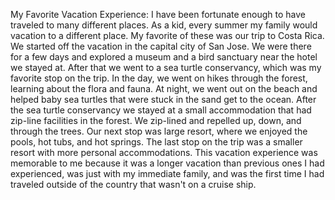 My Favorite Vacation Experience:
  I have been fortunate enough to have traveled to many different places. As a kid, every summer my family would vacation to a different place. My favorite of these was our trip to Costa Rica. We started off the vacation in the capital city of San Jose. We were there for a few days and explored a museum and a bird sanctuary near the hotel we stayed at. After that we went to a sea turtle conservancy, which was my favorite stop on the trip. In the day, we went on hikes through the forest, learning about the flora and fauna. At night, we went out on the beach and helped baby sea turtles that were stuck in the sand get to the ocean. After the sea turtle conservancy we stayed at a small accommodation that had zip-line facilities in the forest. We zip-lined and repelled up, down, and through the trees. Our next stop was large resort, where we enjoyed the pools, hot tubs, and hot springs. The last stop on the trip was a smaller resort with more personal accommodations. This vacation experience was memorable to me because it was a longer vacation than previous ones I had experienced, was just with my immediate family, and was the first time I had traveled outside of the country that wasn't on a cruise ship.
